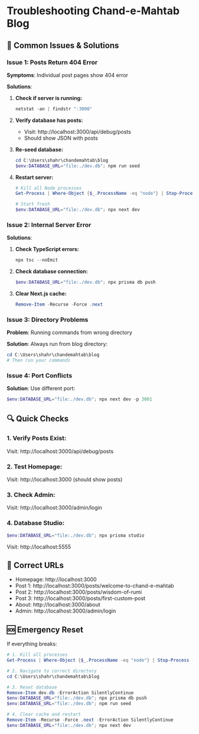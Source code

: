 # Troubleshooting Chand-e-Mahtab Blog

## 🚨 Common Issues & Solutions

### Issue 1: Posts Return 404 Error

**Symptoms**: Individual post pages show 404 error

**Solutions**:

1. **Check if server is running:**
   ```powershell
   netstat -an | findstr ":3000"
   ```

2. **Verify database has posts:**
   - Visit: http://localhost:3000/api/debug/posts
   - Should show JSON with posts

3. **Re-seed database:**
   ```powershell
   cd C:\Users\shahr\chandemahtab\blog
   $env:DATABASE_URL="file:./dev.db"; npm run seed
   ```

4. **Restart server:**
   ```powershell
   # Kill all Node processes
   Get-Process | Where-Object {$_.ProcessName -eq "node"} | Stop-Process -Force
   
   # Start fresh
   $env:DATABASE_URL="file:./dev.db"; npx next dev
   ```

### Issue 2: Internal Server Error

**Solutions**:

1. **Check TypeScript errors:**
   ```powershell
   npx tsc --noEmit
   ```

2. **Check database connection:**
   ```powershell
   $env:DATABASE_URL="file:./dev.db"; npx prisma db push
   ```

3. **Clear Next.js cache:**
   ```powershell
   Remove-Item -Recurse -Force .next
   ```

### Issue 3: Directory Problems

**Problem**: Running commands from wrong directory

**Solution**: Always run from blog directory:
```powershell
cd C:\Users\shahr\chandemahtab\blog
# Then run your commands
```

### Issue 4: Port Conflicts

**Solution**: Use different port:
```powershell
$env:DATABASE_URL="file:./dev.db"; npx next dev -p 3001
```

## 🔍 Quick Checks

### 1. Verify Posts Exist:
Visit: http://localhost:3000/api/debug/posts

### 2. Test Homepage:
Visit: http://localhost:3000 (should show posts)

### 3. Check Admin:
Visit: http://localhost:3000/admin/login

### 4. Database Studio:
```powershell
$env:DATABASE_URL="file:./dev.db"; npx prisma studio
```
Visit: http://localhost:5555

## 📱 Correct URLs

- Homepage: http://localhost:3000
- Post 1: http://localhost:3000/posts/welcome-to-chand-e-mahtab
- Post 2: http://localhost:3000/posts/wisdom-of-rumi
- Post 3: http://localhost:3000/posts/first-custom-post
- About: http://localhost:3000/about
- Admin: http://localhost:3000/admin/login

## 🆘 Emergency Reset

If everything breaks:

```powershell
# 1. Kill all processes
Get-Process | Where-Object {$_.ProcessName -eq "node"} | Stop-Process -Force

# 2. Navigate to correct directory
cd C:\Users\shahr\chandemahtab\blog

# 3. Reset database
Remove-Item dev.db -ErrorAction SilentlyContinue
$env:DATABASE_URL="file:./dev.db"; npx prisma db push
$env:DATABASE_URL="file:./dev.db"; npm run seed

# 4. Clear cache and restart
Remove-Item -Recurse -Force .next -ErrorAction SilentlyContinue
$env:DATABASE_URL="file:./dev.db"; npx next dev
```
